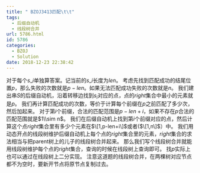 ```yaml
---
title: " BZOJ3413匹配\t\t"
tags:
  - 后缀自动机
  - 线段树合并
url: 5786.html
id: 5786
categories:
  - BZOJ
  - Solution
date: 2018-12-23 22:38:42
---
```


对于每个$s\_i$单独算答案。记当前的$s\_i$长度为$len$。 考虑先找到匹配成功的结尾位置$p$，那么失败的次数就是$p-len$。如果无法匹配成功失败的次数就是$n$。 我们建出串$S$的后缀自动机，沿着转移边找到$s_i$对应的点，点的$right$集合中最小的元素就是$p$。 我们再计算匹配成功的次数，等价于计算每个前缀在$p$之前匹配了多少次，然后加起来。 对于第$i$个前缀，合法的匹配范围是$p-len+i$，如果不存在$p$合法的匹配范围就是$1\\sim n$。 我们在后缀自动机上找到第$i$个前缀对应的点，然后计算这个点$right$集合里有多少个元素在$\[1,p-len+i\]$或者($\[1,n\]$）中。 我们用动态开点的线段树维护后缀自动机上每个点的$right$集合里的元素，$right$集合的求法相当与把parent树上的儿子的线段树合并起来。 那么我们写个线段树合并就能用线段树维护每个点的$right$集合，查询的时候在线段树上查询即可。 找$p$实际上也可以通过在线段树上二分实现。 注意这道题的线段树合并，在两棵树对应节点都不为空时，要新开节点将原节点复制过去。
